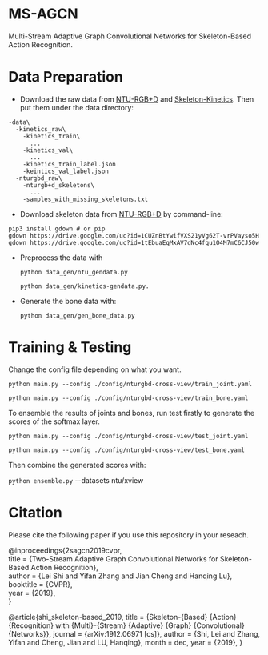# MS-AGCN
Multi-Stream Adaptive Graph Convolutional Networks for Skeleton-Based Action Recognition.

# Data Preparation

- Download the raw data from [NTU-RGB+D](https://github.com/shahroudy/NTURGB-D) and [Skeleton-Kinetics](https://github.com/yysijie/st-gcn). Then put them under the data directory:

```
-data\  
  -kinetics_raw\  
    -kinetics_train\
      ...
    -kinetics_val\
      ...
    -kinetics_train_label.json
    -keintics_val_label.json
  -nturgbd_raw\  
    -nturgb+d_skeletons\
      ...
    -samples_with_missing_skeletons.txt
```

[https://github.com/shahroudy/NTURGB-D]: NTU-RGB+D
[https://github.com/yysijie/st-gcn]: Skeleton-Kinetics


- Download skeleton data from [NTU-RGB+D](https://github.com/shahroudy/NTURGB-D) by command-line:
```
pip3 install gdown # or pip
gdown https://drive.google.com/uc?id=1CUZnBtYwifVXS21yVg62T-vrPVayso5H
gdown https://drive.google.com/uc?id=1tEbuaEqMxAV7dNc4fqu1O4M7mC6CJ50w
```

- Preprocess the data with

  `python data_gen/ntu_gendata.py`
  
  `python data_gen/kinetics-gendata.py.`

- Generate the bone data with: 
  
  `python data_gen/gen_bone_data.py`
    
# Training & Testing

Change the config file depending on what you want.


  `python main.py --config ./config/nturgbd-cross-view/train_joint.yaml`

  `python main.py --config ./config/nturgbd-cross-view/train_bone.yaml`

To ensemble the results of joints and bones, run test firstly to generate the scores of the softmax layer. 

  `python main.py --config ./config/nturgbd-cross-view/test_joint.yaml`

  `python main.py --config ./config/nturgbd-cross-view/test_bone.yaml`

Then combine the generated scores with: 

  `python ensemble.py` --datasets ntu/xview
    
# Citation
Please cite the following paper if you use this repository in your reseach.

  @inproceedings{2sagcn2019cvpr,  
        title     = {Two-Stream Adaptive Graph Convolutional Networks for Skeleton-Based Action Recognition},  
        author    = {Lei Shi and Yifan Zhang and Jian Cheng and Hanqing Lu},  
        booktitle = {CVPR},  
        year      = {2019},  
  }
  
  @article{shi_skeleton-based_2019,
      title = {Skeleton-{Based} {Action} {Recognition} with {Multi}-{Stream} {Adaptive} {Graph} {Convolutional} {Networks}},
      journal = {arXiv:1912.06971 [cs]},
      author = {Shi, Lei and Zhang, Yifan and Cheng, Jian and LU, Hanqing},
      month = dec,
      year = {2019},
}
